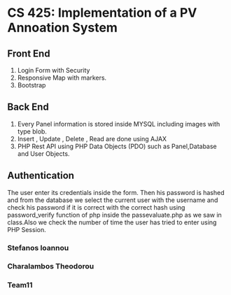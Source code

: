 # CS 425: Implementation of a PV Annoation System 

## Front End
1. Login Form with Security
2. Responsive Map with markers.
3. Bootstrap

## Back End
1. Every Panel information is stored inside MYSQL including images 
with type blob.
2. Insert , Update , Delete , Read are done using AJAX 
3. PHP Rest API using PHP Data Objects (PDO) such as Panel,Database and User Objects.

## Authentication
The user enter its credentials inside the form.
Then his password is hashed and from the database we select 
the current user with the username and check his password if it is
correct with the correct hash using password_verify function of php
inside the passevaluate.php as we saw in class.Also we check the number of time the user 
has tried to enter using PHP Session.

### Stefanos Ioannou 
### Charalambos Theodorou
### Team11
